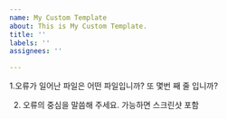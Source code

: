 ```yaml
---
name: My Custom Template
about: This is My Custom Template.
title: ''
labels: ''
assignees: ''

---
```


1.오류가 일어난 파일은 어떤 파일입니까? 또 몇번 째 줄 입니까?

2. 오류의 중심을 말씀해 주세요. 가능하면 스크린샷 포함
